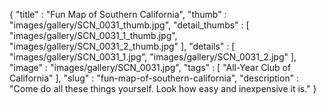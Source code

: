 {
  "title" : "Fun Map of Southern California",
  "thumb" : "images/gallery/SCN_0031_thumb.jpg",
  "detail_thumbs" : [
                       "images/gallery/SCN_0031_1_thumb.jpg",
                       "images/gallery/SCN_0031_2_thumb.jpg"
                     ],
  "details" : [
                 "images/gallery/SCN_0031_1.jpg",
                 "images/gallery/SCN_0031_2.jpg"
               ],
  "image" : "images/gallery/SCN_0031.jpg",
  "tags" : [
              "All-Year Club of California"
            ],
  "slug" : "fun-map-of-southern-california",
  "description" : "Come do all these things yourself. Look how easy and inexpensive it is."
}
